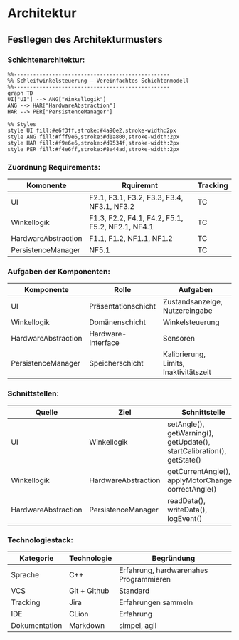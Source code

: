 # Architektur

## Festlegen des Architekturmusters

### Schichtenarchitektur:

```mermaid
%%-------------------------------------------------
%% Schleifwinkelsteuerung – Vereinfachtes Schichtenmodell
%%-------------------------------------------------
graph TD
UI["UI"] --> ANG["Winkellogik"]
ANG --> HAR["HardwareAbstraction"]
HAR --> PER["PersistenceManager"]

%% Styles
style UI fill:#e6f3ff,stroke:#4a90e2,stroke-width:2px
style ANG fill:#fff9e6,stroke:#d1a800,stroke-width:2px
style HAR fill:#f9e6e6,stroke:#d9534f,stroke-width:2px
style PER fill:#f4e6ff,stroke:#8e44ad,stroke-width:2px

```

### Zuordnung Requirements:

| Komonente | Rquiremnt | Tracking |
| --- | --- | --- |
| UI | F2.1, F3.1, F3.2, F3.3, F3.4, NF3.1, NF3.2 | TC |
| Winkellogik | F1.3, F2.2, F4.1, F4.2, F5.1, F5.2, NF2.1, NF4.1 | TC |
| HardwareAbstraction | F1.1, F1.2, NF1.1, NF1.2 | TC |
| PersistenceManager | NF5.1 | TC |

### Aufgaben der Komponenten:

| Komponente | Rolle | Aufgaben |
| --- | --- | --- |
| UI | Präsentationschicht | Zustandsanzeige, Nutzereingabe |
| Winkellogik | Domänenschicht | Winkelsteuerung |
| HardwareAbstraction | Hardware-Interface | Sensoren |
| PersistenceManager | Speicherschicht | Kalibrierung, Limits, Inaktivitätszeit |

### Schnittstellen:

| Quelle | Ziel | Schnittstelle |
| --- | --- | --- |
| UI | Winkellogik | setAngle(), getWarning(), getUpdate(), startCalibration(), getState() |
| Winkellogik | HardwareAbstraction | getCurrentAngle(), applyMotorChange(), correctAngle() |
| HardwareAbstraction | PersistenceManager | readData(), writeData(), logEvent() |

### Technologiestack:

| Kategorie | Technologie | Begründung |
| --- | --- | --- |
| Sprache | C++ | Erfahrung, hardwarenahes Programmieren |
| VCS | Git + Github | Standard |
| Tracking | Jira | Erfahrungen sammeln |
| IDE | CLion | Erfahrung |
| Dokumentation | Markdown | simpel, agil |





